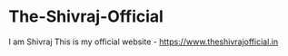 # The-Shivraj-Official
I am Shivraj This is my official website - https://www.theshivrajofficial.in
